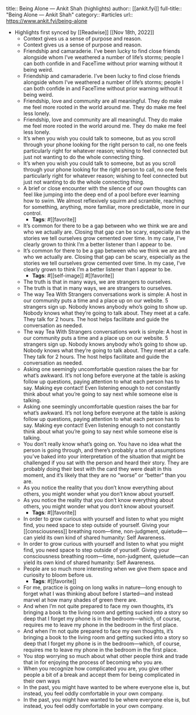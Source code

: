 title:: Being Alone — Ankit Shah (highlights)
author:: [[ankit.fyi]]
full-title:: "Being Alone — Ankit Shah"
category:: #articles
url:: https://www.ankit.fyi/being-alone

- Highlights first synced by [[Readwise]] [[Nov 18th, 2022]]
	- Context gives us a sense of purpose and reason.
	- Context gives us a sense of purpose and reason.
	- Friendship and camaraderie. I’ve been lucky to find close friends alongside whom I’ve weathered a number of life’s storms; people I can both confide in and FaceTime without prior warning without it being weird.
	- Friendship and camaraderie. I’ve been lucky to find close friends alongside whom I’ve weathered a number of life’s storms; people I can both confide in and FaceTime without prior warning without it being weird.
	- Friendship, love and community are all meaningful. They do make me feel more rooted in the world around me. They do make me feel less lonely.
	- Friendship, love and community are all meaningful. They do make me feel more rooted in the world around me. They do make me feel less lonely.
	- It’s when you wish you could talk to someone, but as you scroll through your phone looking for the right person to call, no one feels particularly right for whatever reason; wishing to feel connected but just not wanting to do the whole connecting thing.
	- It’s when you wish you could talk to someone, but as you scroll through your phone looking for the right person to call, no one feels particularly right for whatever reason; wishing to feel connected but just not wanting to do the whole connecting thing.
	- A brief or close encounter with the silence of our own thoughts can feel like jumping into the deep end of a pool before ever learning how to swim. We almost reflexively squirm and scramble, reaching for something, anything, more familiar, more predictable, more in our control.
		- **Tags**: #[[favorite]]
	- It’s common for there to be a gap between who we think we are and who we actually are. Closing that gap can be scary, especially as the stories we tell ourselves grow cemented over time. In my case, I’ve clearly grown to think I’m a better listener than I appear to be.
	- It’s common for there to be a gap between who we think we are and who we actually are. Closing that gap can be scary, especially as the stories we tell ourselves grow cemented over time. In my case, I’ve clearly grown to think I’m a better listener than I appear to be.
		- **Tags**: #[[self-image]] #[[favorite]]
	- The truth is that in many ways, we are strangers to ourselves.
	- The truth is that in many ways, we are strangers to ourselves.
	- The way Tea With Strangers conversations work is simple: A host in our community puts a time and a place up on our website. 5 strangers sign up. Nobody knows anybody who’s going to show up. Nobody knows what they’re going to talk about. They meet at a cafe. They talk for 2 hours. The host helps facilitate and guide the conversation as needed.
	- The way Tea With Strangers conversations work is simple: A host in our community puts a time and a place up on our website. 5 strangers sign up. Nobody knows anybody who’s going to show up. Nobody knows what they’re going to talk about. They meet at a cafe. They talk for 2 hours. The host helps facilitate and guide the conversation as needed.
	- Asking one seemingly uncomfortable question raises the bar for what’s awkward. It’s not long before everyone at the table is asking follow up questions, paying attention to what each person has to say. Making eye contact! Even listening enough to not constantly think about what you’re going to say next while someone else is talking.
	- Asking one seemingly uncomfortable question raises the bar for what’s awkward. It’s not long before everyone at the table is asking follow up questions, paying attention to what each person has to say. Making eye contact! Even listening enough to not constantly think about what you’re going to say next while someone else is talking.
	- You don’t really know what’s going on. You have no idea what the person is going through, and there’s probably a ton of assumptions you’ve baked into your interpretation of the situation that might be challenged if you sat with the person and heard their story. They are probably doing their best with the card they were dealt in this moment, and it’s likely that they are no “worse” or “better” than you are.
	- As you notice the reality that you don’t know everything about others, you might wonder what you don’t know about yourself.
	- As you notice the reality that you don’t know everything about others, you might wonder what you don’t know about yourself.
		- **Tags**: #[[favorite]]
	- In order to grow curious with yourself and listen to what you might find, you need space to step outside of yourself. Giving your [[consciousness]] breathing room—time, non-judgment, quietude—can yield its own kind of shared humanity: Self Awareness.
	- In order to grow curious with yourself and listen to what you might find, you need space to step outside of yourself. Giving your consciousness breathing room—time, non-judgment, quietude—can yield its own kind of shared humanity: Self Awareness.
	- People are so much more interesting when we give them space and curiosity to bloom before us.
		- **Tags**: #[[favorite]]
	- For me, practice is going on long walks in nature—long enough to forget what I was thinking about before I started—and instead marvel at how many shades of green there are.
	- And when I’m not quite prepared to face my own thoughts, it’s bringing a book to the living room and getting sucked into a story so deep that I forget my phone is in the bedroom—which, of course, requires me to leave my phone in the bedroom in the first place.
	- And when I’m not quite prepared to face my own thoughts, it’s bringing a book to the living room and getting sucked into a story so deep that I forget my phone is in the bedroom—which, of course, requires me to leave my phone in the bedroom in the first place.
	- You stop worrying so much about what other people think and trade that in for enjoying the process of becoming who you are.
	- When you recognize how complicated you are, you give other people a bit of a break and accept them for being complicated in their own ways
	- In the past, you might have wanted to be where everyone else is, but instead, you feel oddly comfortable in your own company.
	- In the past, you might have wanted to be where everyone else is, but instead, you feel oddly comfortable in your own company.